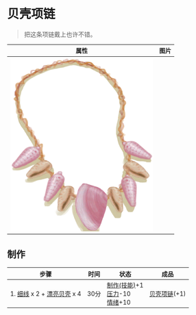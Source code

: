 # 贝壳项链  
> 把这条项链戴上也许不错。  
  
  属性  |   图片   
 ----  |  ----:   
   |  ![](Sprite/SeashellNecklace.png)   
  
## 制作  
步骤  |  时间  |  状态  |  成品  
----  |  ----  |  ----  |  ----  
1. [细线](CordFiber.md) x 2 + [漂亮贝壳](SeashellsPretty.md) x 4  |  30分  |  [制作(技能)](Skill_Crafting.md)+1<br>[压力](Stress.md)-10<br>[情绪](Morale.md)+10  |  [贝壳项链](SeashellNecklace.md)(+1)  
